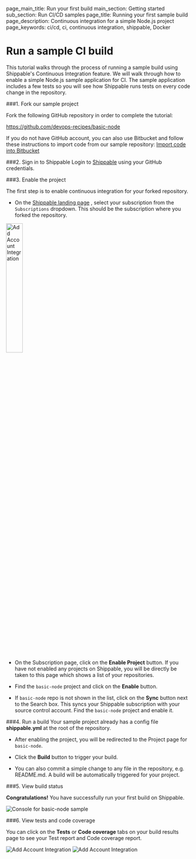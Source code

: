 page_main_title: Run your first build
main_section: Getting started
sub_section: Run CI/CD samples
page_title: Running your first sample build
page_description: Continuous integration for a simple Node.js project
page_keywords: ci/cd, ci, continuous integration, shippable, Docker

# Run a sample CI build

This tutorial walks through the process of running a sample build using Shippable's Continuous Integration feature. We will walk through how to enable a simple Node.js sample application for CI. The sample application includes a few tests so you will see how Shippable runs tests on every code change in the repository.  

###1. Fork our sample project

Fork the following GitHub repository in order to complete the tutorial:

<https://github.com/devops-recipes/basic-node>

If you do not have GitHub account, you can also use Bitbucket and follow these instructions to import code from our sample repository: [Import code into Bitbucket](https://confluence.atlassian.com/bitbucket/import-or-convert-code-from-an-existing-tool-795937450.html)

###2. Sign in to Shippable
Login to [Shippable](http://www.shippable.com) using your GitHub credentials.

###3. Enable the project

The first step is to enable continuous integration for your forked repository.

- On the [Shippable landing page](https://www.shippable.com) , select your subscription from the `Subscriptions` dropdown. This should be the subscription where you forked the repository.

<img width="30%" height="30%" src="/images/platform/integrations/list-subscriptions.png" alt="Add Account Integration">

- On the Subscription page, click on the **Enable Project** button. If you have not enabled any projects on Shippable, you will be directly be taken to this page which shows a list of your repositories.

-  Find the `basic-node` project and click on the **Enable** button.

- If `basic-node` repo is not shown  in the list, click on the **Sync** button next to the Search box. This syncs your Shippable subscription with your source control account. Find the `basic-node` project and enable it.

###4. Run a build
Your sample project already has a config file **shippable.yml** at the root of the repository.

- After enabling the project, you will be redirected to the Project page for `basic-node`.

- Click the **Build** button to trigger your build.

- You can also commit a simple change to any file in the repository, e.g. README.md. A build will be automatically triggered for your project.

###5. View build status

**Congratulations!** You have successfully run your first build on Shippable.

<img src="/images/getting-started/basic-node-console.png" alt="Console for basic-node sample">

###6. View tests and code coverage

You can click on the **Tests** or **Code coverage** tabs on your build results page to see your Test report and Code coverage report.

<img src="/images/getting-started/view-test-report.png" alt="Add Account Integration">

<img src="/images/getting-started/view-coverage-report.png" alt="Add Account Integration">
